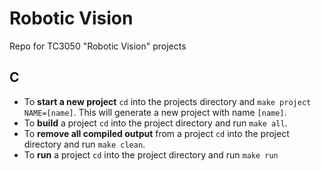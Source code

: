 # Robotic Vision
Repo for TC3050 "Robotic Vision" projects

## C
- To **start a new project** `cd` into the projects directory and `make project NAME=[name]`. This will generate a new project with name `[name]`.  
- To **build** a project `cd` into the project directory and run `make all`.
- To **remove all compiled output** from a project `cd` into the project directory and run `make clean`.
- To **run** a project `cd` into the project directory and run `make run`
